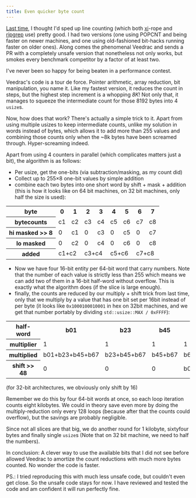```yaml
---
title: Even quicker byte count
---
```


[Last time](/2016/09/24/newline.html), I thought I'd sped up line counting
(which both [xi](https://github.com/google/xi-editor)-rope and
[ripgrep](https://github.com/BurntSushi/ripgrep) use) pretty good. I had two
versions (one using POPCNT and being faster on newer machines, and one using
old-fashioned bit-hacks running faster on older ones). Along comes the
phenomenal Veedrac and sends a PR with a completely unsafe version that
nonetheless not only works, but smokes every benchmark competitor by a factor
of at least two.

I've never been so happy for being beaten in a performance contest.

Veedrac's code is a tour de force. Pointer arithmetic, array reduction, bit
manipulation, you name it. Like my fastest version, it reduces the count in
steps, but the highest step increment is a whopping *8K*! Not only that, it
manages to squeeze the intermediate count for those 8192 bytes into 4 `usize`s.

Now, how does that work? There's actually a simple trick to it. Apart from
using multiple usizes to keep intermediate counts, unlike my solution in words
instead of bytes, which allows it to add more than 255 values and combining
those counts only when the ~8k bytes have been screamed through.
Hyper-screaming indeed.

Apart from using 4 counters in parallel (which complicates matters just a bit),
the algorithm is as follows:

* Per usize, get the one-bits (via subtraction/masking, as my count did)
* Collect up to 255×8 one-bit values by simple addition
* combine each two bytes into one short word by shift + mask + addition
(this is how it looks like on 64 bit machines, on 32 bit machines, only half
the size is used):

<table>
<tr><th>byte</th><th>0</th><th>1</th><th>2</th><th>3</th><th>4</th><th>5</th><th>6</th><th>7</th></tr>
<tr><th>bytecounts</th><td>c1</td><td>c2</td><td>c3</td><td>c4</td><td>c5</td><td>c6</td><td>c7</td><td>c8</td></tr>
<tr><th>hi masked &gt;&gt; 8</th><td>0</td><td>c1</td><td>0</td><td>c3</td><td>0</td><td>c5</td><td>0</td><td>c7</td></tr>
<tr><th>lo masked</th><td>0</td><td>c2</td><td>0</td><td>c4</td><td>0</td><td>c6</td><td>0</td><td>c8</td></tr>
<tr><th>added</th><td colspan="2">c1+c2</td><td colspan="2">c3+c4</td><td colspan="2">c5+c6</td><td colspan="2">c7+c8</td></tr>
</table>

* Now we have four 16-bit entity per 64-bit word that carry numbers. Note that
the number of each value is strictly less than 255 which means we can add two
of them in a 16-bit half-word without overflow. This is exactly what the
algorithm does (if the slice is large enough).
* finally, the counts are reduced by our multiply + shift trick from last time,
only that we multiply by a value that has one bit set per 16bit instead of per
byte (it looks like `0x1000100010001` in hex on 32bit machines, and we get that
number portably by dividing `std::usize::MAX / 0xFFFF`):

<table>
<tr><th>half-word</th><th>b01</th><th>b23</th><th>b45</th><th>b67</th></tr>
<tr><th>multiplier</th><td>1</td><td>1</td><td>1</td><td>1</td></tr>
<tr><th>multiplied</th><td>b01+b23+b45+b67</td><td>b23+b45+b67</td><td>b45+b67</td><td>b67</td></tr>
<tr><th>shift &gt;&gt; 48</th><td>0</td><td>0</td><td>0</td><td>b01+b23+b45+b67</td></tr>
</table>

(for 32-bit architectures, we obviously only shift by 16)

Remember we do this by four 64-bit words at once, so each loop iteration counts
eight kilobytes. We could in theory save even more by doing the
multiply-reduction only every 128 loops (because after that the counts could
overflow), but the savings are probably negligible.

Since not all slices are that big, we do another round for 1 kilobyte,
sixtyfour bytes and finally single `usize`s (Note that on 32 bit machine, we
need to half the numbers).

In conclusion: A clever way to use the available bits that I did not see before
allowed Veedrac to amortize the count reductions with much more bytes counted.
No wonder the code is faster.

PS.: I tried reproducing this with much less unsafe code, but couldn't even get
close. So the unsafe code stays for now. I have reviewed and tested the code
and am confident it will run perfectly fine.
